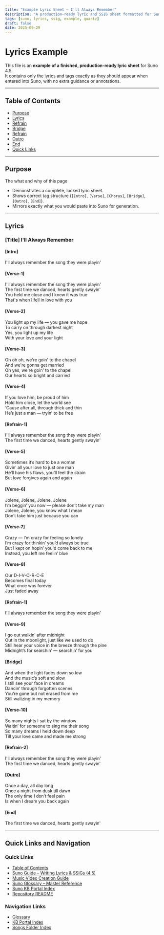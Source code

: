 ```yaml
---
title: "Example Lyric Sheet – I'll Always Remember"
description: "A production-ready lyric and SSIG sheet formatted for Suno 4.5."
tags: [suno, lyrics, ssig, example, quartz]
draft: false
date: 2025-09-29
---
```


# Lyrics Example  
This file is an **example of a finished, production-ready lyric sheet** for Suno 4.5.  
It contains only the lyrics and tags exactly as they should appear when entered into Suno, with no extra guidance or annotations.  

---
## Table of Contents
- [Purpose](#Purpose)
- [Lyrics](#Lyrics)
- [Refrain](#refrain-1)
- [Bridge](#bridge)
- [Refrain](#refrain-2)
- [Outro](#outro)
- [End](#end)
- [Quick Links](#quick-links-and-navigation)

---

## Purpose
The what and why of this page  
- Demonstrates a complete, locked lyric sheet.  
- Shows correct tag structure (`[Intro]`, `[Verse]`, `[Chorus]`, `[Bridge]`, `[Outro]`, `[End]`).  
- Mirrors exactly what you would paste into Suno for generation.  

---

## Lyrics  

### [Title] I'll Always Remember  

#### [Intro]  
I'll always remember the song they were playin'  

#### [Verse-1]  
I'll always remember the song they were playin'  
The first time we danced, hearts gently swayin'  
You held me close and I knew it was true  
That's when I fell in love with you  

#### [Verse-2]  
You light up my life — you gave me hope  
To carry on through darkest night  
Yes, you light up my life  
With your love and your light  

#### [Verse-3]  
Oh oh oh, we're goin' to the chapel  
And we're gonna get married  
Oh yes, we're goin' to the chapel  
Our hearts so bright and carried  

#### [Verse-4]  
If you love him, be proud of him  
Hold him close, let the world see  
‘Cause after all, through thick and thin  
He’s just a man — tryin’ to be free  

#### [Refrain-1]  
I'll always remember the song they were playin'  
The first time we danced, hearts gently swayin'  

#### [Verse-5]  
Sometimes it’s hard to be a woman  
Givin’ all your love to just one man  
He’ll have his flaws, you’ll feel the strain  
But love forgives again and again  

#### [Verse-6]  
Jolene, Jolene, Jolene, Jolene  
I’m beggin’ you now — please don’t take my man  
Jolene, Jolene, you know what I mean  
Don’t take him just because you can  

#### [Verse-7]  
Crazy — I’m crazy for feeling so lonely  
I’m crazy for thinkin’ you’d always be true  
But I kept on hopin’ you'd come back to me  
Instead, you left me feelin’ blue  

#### [Verse-8]  
Our D-I-V-O-R-C-E  
Becomes final today  
What once was forever  
Just faded away  

#### [Refrain-1]  
I'll always remember the song they were playin'  

#### [Verse-9]  
I go out walkin’ after midnight  
Out in the moonlight, just like we used to do  
Still hear your voice in the breeze through the pine  
Midnight’s for searchin’ — searchin’ for you  

#### [Bridge]  
And when the light fades down so low  
And the music’s soft and slow  
I still see your face in dreams  
Dancin’ through forgotten scenes  
You’re gone but not erased from me  
Still waltzing in my memory  

#### [Verse-10]  
So many nights I sat by the window  
Waitin’ for someone to sing me their song  
So many dreams I held down deep  
Till your love came and made me strong  

#### [Refrain-2]  
I'll always remember the song they were playin'  
The first time we danced, hearts gently swayin'  

#### [Outro]  
Once a day, all day long  
Once a night from dusk till dawn  
The only time I don’t feel pain  
Is when I dream you back again  

#### [End]  
The first time we danced, hearts gently swayin'  

---

## Quick Links and Navigation  

### Quick Links  
- [Table of Contents](#table-of-contents)
- [Suno Guide – Writing Lyrics & SSIGs (4.5)](../suno-guide.md)  
- [Music Video Creation Guide](../guide-music-video-creation.md)  
- [Suno Glossary – Master Reference](../suno-glossary.md)  
- [Suno KB Portal Index](../index.md)  
- [Repository README](../readme.md)  

### Navigation Links  
- [Glossary](../suno-glossary.md)  
- [KB Portal Index](../index.md)  
- [Songs Folder Index](/content/sunoai/songs/index.md)  
